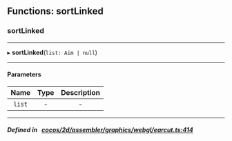 ## Functions: sortLinked

### sortLinked


___
▸ **sortLinked**(`list: Aim | null`)
___


#### Parameters

| Name | Type | Description |
| :------: | :------: | :------: |
| `list` | - | - |

___


##### Defined in &nbsp;   [cocos/2d/assembler/graphics/webgl/earcut.ts:414](https://github.com/cocos-creator/engine/blob/c7bf6b8a9/cocos/2d/assembler/graphics/webgl/earcut.ts#L414)&nbsp;
